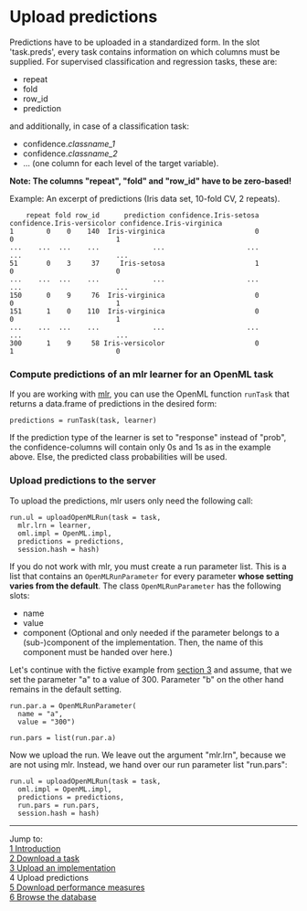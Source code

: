 Upload predictions
==================

Predictions have to be uploaded in a standardized form. In the slot 'task.preds', every task contains information on which columns must be supplied. For supervised classification and regression tasks, these are:
* repeat 
* fold 
* row_id     
* prediction  

and additionally, in case of a classification task:
* confidence.*classname_1* 
* confidence.*classname_2* 
* ... (one column for each level of the target variable).

**Note: The columns "repeat", "fold" and "row_id" have to be zero-based!** 

Example: An excerpt of predictions (Iris data set, 10-fold CV, 2 repeats).

        repeat fold row_id      prediction confidence.Iris-setosa confidence.Iris-versicolor confidence.Iris-virginica  
    1        0    0    140  Iris-virginica                      0                          0                         1  
    ...    ...  ...    ...             ...                    ...                        ...                       ...  
    51       0    3     37     Iris-setosa                      1                          0                         0  
    ...    ...  ...    ...             ...                    ...                        ...                       ...  
    150      0    9     76  Iris-virginica                      0                          0                         1  
    151      1    0    110  Iris-virginica                      0                          0                         1  
    ...    ...  ...    ...             ...                    ...                        ...                       ...  
    300      1    9     58 Iris-versicolor                      0                          1                         0  

### Compute predictions of an mlr learner for an OpenML task
If you are working with [mlr](https://github.com/berndbischl/mlr), you can use the OpenML function `runTask` that returns a data.frame of predictions in the desired form:


```splus
predictions = runTask(task, learner)
```

If the prediction type of the learner is set to "response" instead of "prob", the confidence-columns will contain only 0s and 1s as in the example above. Else, the predicted class probabilities will be used.

### Upload predictions to the server
To upload the predictions, mlr users only need the following call:

```splus
run.ul = uploadOpenMLRun(task = task, 
  mlr.lrn = learner, 
  oml.impl = OpenML.impl, 
  predictions = predictions, 
  session.hash = hash)
```

If you do not work with mlr, you must create a run parameter list. This is a list that contains an `OpenMLRunParameter` for every parameter **whose setting varies from the default**. The class `OpenMLRunParameter` has the following slots: 
* name
* value 
* component (Optional and only needed if the parameter belongs to a (sub-)component of the implementation. Then, the name of this component must be handed over here.)

Let's continue with the fictive example from [section 3](3-Upload-an-implementation.md) and assume, that we set the parameter "a" to a value of 300. Parameter "b" on the other hand remains in the default setting. 

```splus
run.par.a = OpenMLRunParameter(
  name = "a", 
  value = "300")  

run.pars = list(run.par.a)
```

Now we upload the run. We leave out the argument "mlr.lrn", because we are not using mlr. Instead, we hand over our run parameter list "run.pars":

```splus
run.ul = uploadOpenMLRun(task = task, 
  oml.impl = OpenML.impl, 
  predictions = predictions,
  run.pars = run.pars,
  session.hash = hash)
```

----------------------------------------------------------------------------------------------------------------------
Jump to:    
[1 Introduction](1-Introduction.md)    
[2 Download a task](2-Download-a-task.md)  
[3 Upload an implementation](3-Upload-an-implementation.md)  
4 Upload predictions  
[5 Download performance measures](5-Download-performance-measures.md)  
[6 Browse the database](6-Browse-the-database.md)
